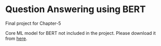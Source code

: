 # Question Answering using BERT

Final project for Chapter-5

Core ML model for BERT not included in the project.
Please download it from [here](https://ml-assets.apple.com/coreml/models/Text/QuestionAnswering/BERT_SQUAD/BERTSQUADFP16.mlmodel).